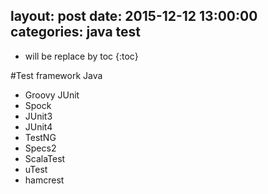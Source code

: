 layout: post
date:   2015-12-12 13:00:00
categories: java test
---
* will be replace by toc
{:toc}

#Test framework Java

- Groovy JUnit
- Spock
- JUnit3
- JUnit4
- TestNG
- Specs2
- ScalaTest
- uTest
- hamcrest

